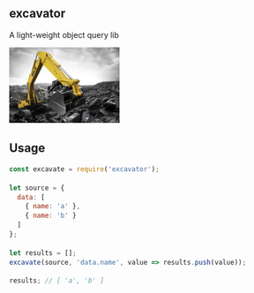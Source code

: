 ## excavator

A light-weight object query lib

<img src="excavator.jpg" width="200px" />

## Usage

```js
const excavate = require('excavator');

let source = {
  data: [
    { name: 'a' },
    { name: 'b' }
  ]
};

let results = [];
excavate(source, 'data.name', value => results.push(value));

results; // [ 'a', 'b' ]
```
